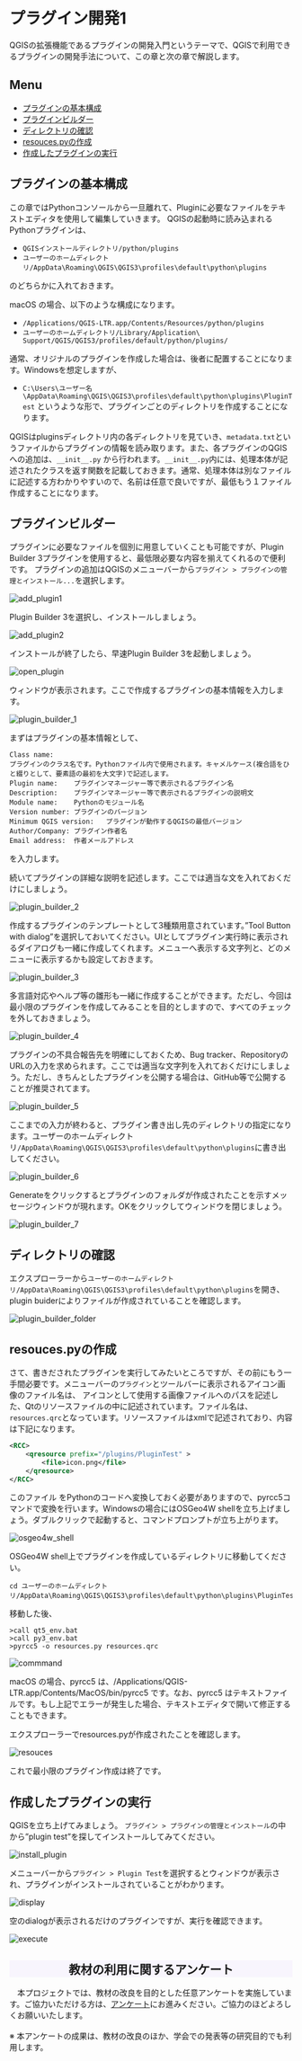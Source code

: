 # プラグイン開発1
QGISの拡張機能であるプラグインの開発入門というテーマで、QGISで利用できるプラグインの開発手法について、この章と次の章で解説します。

**Menu**
-----
- [プラグインの基本構成](#プラグインの基本構成)
- [プラグインビルダー](#プラグインビルダー)
- [ディレクトリの確認](#ディレクトリの確認)
- [resouces.pyの作成](#resouces.pyの作成)
- [作成したプラグインの実行](#作成したプラグインの実行)

## <a name="プラグインの基本構成"></a>プラグインの基本構成
この章ではPythonコンソールから一旦離れて、Pluginに必要なファイルをテキストエディタを使用して編集していきます。
QGISの起動時に読み込まれるPythonプラグインは、

- `QGISインストールディレクトリ/python/plugins`
- `ユーザーのホームディレクトリ/AppData\Roaming\QGIS\QGIS3\profiles\default\python\plugins`

のどちらかに入れておきます。

macOS の場合、以下のような構成になります。

- `/Applications/QGIS-LTR.app/Contents/Resources/python/plugins`
- `ユーザーのホームディレクトリ/Library/Application\ Support/QGIS/QGIS3/profiles/default/python/plugins/`

通常、オリジナルのプラグインを作成した場合は、後者に配置することになります。Windowsを想定しますが、

- `C:\Users\ユーザー名\AppData\Roaming\QGIS\QGIS3\profiles\default\python\plugins\PluginTest`
というような形で、プラグインごとのディレクトリを作成することになります。

QGISはpluginsディレクトリ内の各ディレクトリを見ていき、`metadata.txt`というファイルからプラグインの情報を読み取ります。また、各プラグインのQGISへの追加は、`__init__.py`
から行われます。`__init__.py`内には、処理本体が記述されたクラスを返す関数を記載しておきます。通常、処理本体は別なファイルに記述する方わかりやすいので、名前は任意で良いですが、最低もう１ファイル作成することになります。

## <a name="プラグインビルダー"></a>プラグインビルダー
プラグインに必要なファイルを個別に用意していくことも可能ですが、Plugin Builder 3プラグインを使用すると、最低限必要な内容を揃えてくれるので便利です。
プラグインの追加はQGISのメニューバーから`プラグイン > プラグインの管理とインストール...`を選択します。

![add_plugin1](./pic/10pic-1.png)

Plugin Builder 3を選択し、インストールしましょう。

![add_plugin2](./pic/10pic-2.png)

インストールが終了したら、早速Plugin Builder 3を起動しましょう。

![open_plugin](./pic/10pic-3.png)

ウィンドウが表示されます。ここで作成するプラグインの基本情報を入力します。

![plugin_builder_1](./pic/10pic-4.png)

まずはプラグインの基本情報として、

    Class name:
    プラグインのクラス名です。Pythonファイル内で使用されます。キャメルケース(複合語をひと綴りとして、要素語の最初を大文字)で記述します。
    Plugin name:    プラグインマネージャー等で表示されるプラグイン名
    Description:    プラグインマネージャー等で表示されるプラグインの説明文
    Module name:    Pythonのモジュール名
    Version number: プラグインのバージョン
    Minimum QGIS version:   プラグインが動作するQGISの最低バージョン
    Author/Company: プラグイン作者名
    Email address:  作者メールアドレス

を入力します。


続いてプラグインの詳細な説明を記述します。ここでは適当な文を入れておくだけにしましょう。

![plugin_builder_2](./pic/10pic-5.png)


作成するプラグインのテンプレートとして3種類用意されています。”Tool Button with dialog”を選択しておいてください。UIとしてプラグイン実行時に表示されるダイアログも一緒に作成してくれます。メニューへ表示する文字列と、どのメニューに表示するかも設定しておきます。

![plugin_builder_3](./pic/10pic-6.png)



多言語対応やヘルプ等の雛形も一緒に作成することができます。ただし、今回は最小限のプラグインを作成してみることを目的としますので、すべてのチェックを外しておきましょう。

![plugin_builder_4](./pic/10pic-7.png)

 プラグインの不具合報告先を明確にしておくため、Bug tracker、RepositoryのURLの入力を求められます。ここでは適当な文字列を入れておくだけにしましょう。ただし、きちんとしたプラグインを公開する場合は、GitHub等で公開することが推奨されてます。

![plugin_builder_5](./pic/10pic-8.png)

ここまでの入力が終わると、プラグイン書き出し先のディレクトリの指定になります。ユーザーのホームディレクトリ`/AppData\Roaming\QGIS\QGIS3\profiles\default\python\plugins`に書き出してください。

![plugin_builder_6](./pic/10pic-9.png)


Generateをクリックするとプラグインのフォルダが作成されたことを示すメッセージウィンドウが現れます。OKをクリックしてウィンドウを閉じましょう。

![plugin_builder_7](./pic/10pic-10.png)


## <a name="ディレクトリの確認"></a>ディレクトリの確認
エクスプローラーから`ユーザーのホームディレクトリ/AppData\Roaming\QGIS\QGIS3\profiles\default\python\plugins`を開き、plugin buiderによりファイルが作成されていることを確認します。

![plugin_builder_folder](./pic/10pic-11.png)


## <a name="resouces.pyの作成"></a>resouces.pyの作成
さて、書きだされたプラグインを実行してみたいところですが、その前にもう一手間必要です。メニューバーの`プラグイン`とツールバーに表示されるアイコン画像のファイル名は、 アイコンとして使用する画像ファイルへのパスを記述した、Qtのリソースファイルの中に記述されています。ファイル名は、`resources.qrc`となっています。リソースファイルはxmlで記述されており、内容は下記になります。

```XML
<RCC>
    <qresource prefix="/plugins/PluginTest" >
        <file>icon.png</file>
    </qresource>
</RCC>
```

このファイル をPythonのコードへ変換しておく必要がありますので、pyrcc5コマンドで変換を行います。Windowsの場合にはOSGeo4W shellを立ち上げましょう。ダブルクリックで起動すると、コマンドプロンプトが立ち上がります。

![osgeo4w_shell](./pic/10pic-12.png)

OSGeo4W shell上でプラグインを作成しているディレクトリに移動してください。

```
cd ユーザーのホームディレクトリ/AppData\Roaming\QGIS\QGIS3\profiles\default\python\plugins\PluginTest`
```

移動した後、

```
>call qt5_env.bat
>call py3_env.bat
>pyrcc5 -o resources.py resources.qrc
```

![commmand](./pic/10pic-13.png)

macOS の場合、pyrcc5 は、/Applications/QGIS-LTR.app/Contents/MacOS/bin/pyrcc5 です。なお、pyrcc5 はテキストファイルです。もし上記でエラーが発生した場合、テキストエディタで開いて修正することもできます。

エクスプローラーでresources.pyが作成されたことを確認します。

![resouces](./pic/10pic-14.png)

これで最小限のプラグイン作成は終了です。


## <a name="作成下プラグインの実行"></a>作成したプラグインの実行
QGISを立ち上げてみましょう。
`プラグイン > プラグインの管理とインストール`の中から”plugin test”を探してインストールしてみてください。

![install_plugin](./pic/10pic-15.png)

メニューバーから`プラグイン > Plugin Test`を選択するとウィンドウが表示され、プラグインがインストールされていることがわかります。

![display](./pic/10pic-16.png)

空のdialogが表示されるだけのプラグインですが、実行を確認できます。

![execute](./pic/10pic-17.png)

<h2 style="background-color:#F8F5FD;text-align:center;">教材の利用に関するアンケート</h2>　本プロジェクトでは、教材の改良を目的とした任意アンケートを実施しています。ご協力いただける方は、<a href="https://docs.google.com/forms/d/1r8RTFK3CPo4xNM6SdOEsAtdA0CrChD6KPVVU9kRxWRs/">アンケート</a>にお進みください。ご協力のほどよろしくお願いいたします。<br><br>※ 本アンケートの成果は、教材の改良のほか、学会での発表等の研究目的でも利用します。

